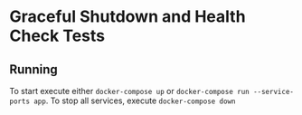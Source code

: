 # Graceful Shutdown and Health Check Tests

## Running
To start execute either `docker-compose up` or `docker-compose run --service-ports app`. To stop all services, execute `docker-compose down`
